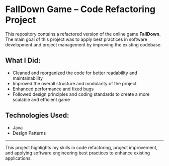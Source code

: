 # FallDown Game – Code Refactoring Project

This repository contains a refactored version of the online game **FallDown**. The main goal of this project was to apply best practices in software development and project management by improving the existing codebase.

## What I Did:
- Cleaned and reorganized the code for better readability and maintainability
- Improved the overall structure and modularity of the project
- Enhanced performance and fixed bugs
- Followed design principles and coding standards to create a more scalable and efficient game

## Technologies Used:
- Java
- Design Patterns

---

This project highlights my skills in code refactoring, project improvement, and applying software engineering best practices to enhance existing applications.
